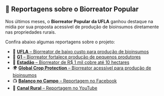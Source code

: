 ## 🌱 Reportagens sobre o Biorreator Popular

Nos últimos meses, o **Biorreator Popular da UFLA** ganhou destaque na mídia por sua proposta acessível de produção de bioinsumos diretamente nas propriedades rurais.  

Confira abaixo algumas reportagens sobre o projeto:

- 📰 [**UFLA** – Biorreator de baixo custo para produção de bioinsumos](https://ufla.br/noticias/pesquisa/17680-ufla-desenvolve-biorreator-de-baixo-custo-para-producao-de-bioinsumos-por-pequenos-agricultores)  
- 📰 [**G1** – Biorreator fortalece produção de pequenos produtores](https://g1.globo.com/mg/sul-de-minas/noticia/2025/06/22/ufla-desenvolve-biorreator-de-baixo-custo-para-fortalecer-producao-de-pequenos-produtores.ghtml)  
- 📰 [**Estadão** – Biorreator de R$ 1 mil cobre até 10 hectares](https://agro.estadao.com.br/inovacao/biorreator-de-r-1-mil-cobre-ate-10-hectares-com-bioinsumos)  
- 🌍 [**Global Crop Protection** – Biorreator acessível para produção de bioinsumos](https://globalcropprotection.com/noticias/sustentabilidade/projeto-da-ufla-desenvolve-biorreator-acessivel-para-producao-de-bioinsumos-na-propriedade-rural/)  
- 📺 [**Balanço no Campo** – Reportagem no Facebook](https://www.facebook.com/share/v/1JCZbXR9Ba/)  
- 🎥 [**Canal Rural** – Reportagem no YouTube](https://www.youtube.com/watch?v=7zH5Xc1mvVk)
